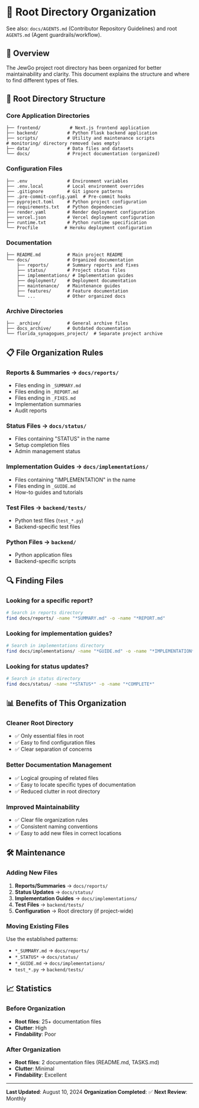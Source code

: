 # 📁 Root Directory Organization

See also: `docs/AGENTS.md` (Contributor Repository Guidelines) and root `AGENTS.md` (Agent guardrails/workflow).

## 🎯 **Overview**
The JewGo project root directory has been organized for better maintainability and clarity. This document explains the structure and where to find different types of files.

## 📂 **Root Directory Structure**

### **Core Application Directories**
```
├── frontend/           # Next.js frontend application
├── backend/           # Python Flask backend application
├── scripts/           # Utility and maintenance scripts
# monitoring/ directory removed (was empty)
├── data/              # Data files and datasets
└── docs/              # Project documentation (organized)
```

### **Configuration Files**
```
├── .env               # Environment variables
├── .env.local         # Local environment overrides
├── .gitignore         # Git ignore patterns
├── .pre-commit-config.yaml  # Pre-commit hooks
├── pyproject.toml     # Python project configuration
├── requirements.txt   # Python dependencies
├── render.yaml        # Render deployment configuration
├── vercel.json        # Vercel deployment configuration
├── runtime.txt        # Python runtime specification
└── Procfile          # Heroku deployment configuration
```

### **Documentation**
```
├── README.md          # Main project README
└── docs/              # Organized documentation
    ├── reports/       # Summary reports and fixes
    ├── status/        # Project status files
    ├── implementations/ # Implementation guides
    ├── deployment/    # Deployment documentation
    ├── maintenance/   # Maintenance guides
    ├── features/      # Feature documentation
    └── ...            # Other organized docs
```

### **Archive Directories**
```
├── _archive/          # General archive files
├── docs_archive/      # Outdated documentation
└── florida_synagogues_project/  # Separate project archive
```

## 📋 **File Organization Rules**

### **Reports & Summaries** → `docs/reports/`
- Files ending in `_SUMMARY.md`
- Files ending in `_REPORT.md`
- Files ending in `_FIXES.md`
- Implementation summaries
- Audit reports

### **Status Files** → `docs/status/`
- Files containing "STATUS" in the name
- Setup completion files
- Admin management status

### **Implementation Guides** → `docs/implementations/`
- Files containing "IMPLEMENTATION" in the name
- Files ending in `_GUIDE.md`
- How-to guides and tutorials

### **Test Files** → `backend/tests/`
- Python test files (`test_*.py`)
- Backend-specific test files

### **Python Files** → `backend/`
- Python application files
- Backend-specific scripts

## 🔍 **Finding Files**

### **Looking for a specific report?**
```bash
# Search in reports directory
find docs/reports/ -name "*SUMMARY.md" -o -name "*REPORT.md"
```

### **Looking for implementation guides?**
```bash
# Search in implementations directory
find docs/implementations/ -name "*GUIDE.md" -o -name "*IMPLEMENTATION*"
```

### **Looking for status updates?**
```bash
# Search in status directory
find docs/status/ -name "*STATUS*" -o -name "*COMPLETE*"
```

## 📊 **Benefits of This Organization**

### **Cleaner Root Directory**
- ✅ Only essential files in root
- ✅ Easy to find configuration files
- ✅ Clear separation of concerns

### **Better Documentation Management**
- ✅ Logical grouping of related files
- ✅ Easy to locate specific types of documentation
- ✅ Reduced clutter in root directory

### **Improved Maintainability**
- ✅ Clear file organization rules
- ✅ Consistent naming conventions
- ✅ Easy to add new files in correct locations

## 🛠️ **Maintenance**

### **Adding New Files**
1. **Reports/Summaries** → `docs/reports/`
2. **Status Updates** → `docs/status/`
3. **Implementation Guides** → `docs/implementations/`
4. **Test Files** → `backend/tests/`
5. **Configuration** → Root directory (if project-wide)

### **Moving Existing Files**
Use the established patterns:
- `*_SUMMARY.md` → `docs/reports/`
- `*_STATUS*` → `docs/status/`
- `*_GUIDE.md` → `docs/implementations/`
- `test_*.py` → `backend/tests/`

## 📈 **Statistics**

### **Before Organization**
- **Root files**: 25+ documentation files
- **Clutter**: High
- **Findability**: Poor

### **After Organization**
- **Root files**: 2 documentation files (README.md, TASKS.md)
- **Clutter**: Minimal
- **Findability**: Excellent

---

**Last Updated**: August 10, 2024
**Organization Completed**: ✅
**Next Review**: Monthly
